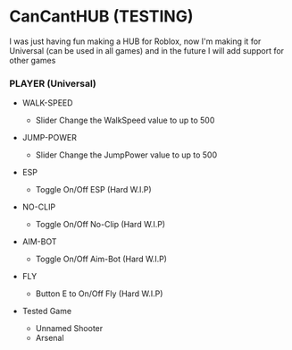 # CanCantHUB (TESTING)
I was just having fun making a HUB for Roblox, now I'm making it for Universal (can be used in all games) and in the future I will add support for other games

### PLAYER (Universal)

- WALK-SPEED
  - Slider Change the WalkSpeed value to up to 500
- JUMP-POWER
  - Slider Change the JumpPower value to up to 500
- ESP
  - Toggle On/Off ESP (Hard W.I.P)
- NO-CLIP
  - Toggle On/Off No-Clip (Hard W.I.P)
- AIM-BOT
  - Toggle On/Off Aim-Bot (Hard W.I.P)
- FLY
  - Button E to On/Off Fly (Hard W.I.P)

- Tested Game
  - Unnamed Shooter
  - Arsenal
